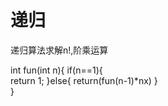 # 递归

递归算法求解n!,阶乘运算

int fun(int n){
    if(n==1){   
        return 1;
    }else{
        return(fun(n-1)*nx)
    }    
}